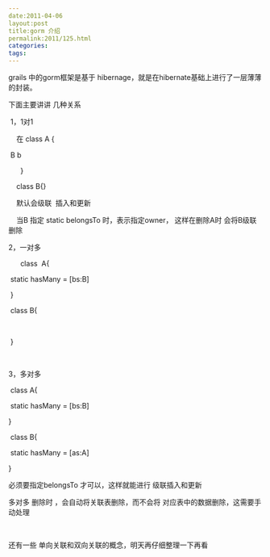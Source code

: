 ```yaml
---
date:2011-04-06
layout:post
title:gorm 介绍
permalink:2011/125.html
categories:
tags:
---
```



<p>grails 中的gorm框架是基于 hibernage，就是在hibernate基础上进行了一层薄薄的封装。</p> <p>下面主要讲讲 几种关系</p> <p>&nbsp;1，1对1</p> <p>&nbsp;&nbsp; &nbsp;在 class A {</p> <p><span style="white-space: pre;"> </span>B b</p> <p>&nbsp;&nbsp; &nbsp; &nbsp;}</p> <p>&nbsp;&nbsp;&nbsp;<span style="white-space: pre;"> </span>class B{}</p> <p>&nbsp;&nbsp; &nbsp;默认会级联 &nbsp;插入和更新</p> <p>&nbsp;&nbsp; &nbsp;当B 指定 static belongsTo 时，表示指定owner， 这样在删除A时 会将B级联删除</p> <p>2，一对多</p> <p>&nbsp;&nbsp; &nbsp; &nbsp;class &nbsp;A{</p> <p><span style="white-space: pre;"> </span>static hasMany = [bs:B]</p> <p><span style="white-space: pre;"> </span>}</p> <p><span style="white-space: pre;"> </span>class B{</p> <p><span style="white-space: pre;"> </span></p> <p><span style="white-space: pre;"> </span>}</p> <p>&nbsp;</p> <p>3，多对多</p> <p><span style="white-space: pre;"> </span>class A{</p> <p><span style="white-space: pre;"> </span>static hasMany = [bs:B]</p> <p>}</p> <p><span style="white-space: pre;"> </span>class B{</p> <p><span style="white-space: pre;"> </span>static hasMany = [as:A]</p> <p>}</p> <p>必须要指定belongsTo 才可以，这样就能进行 级联插入和更新</p> <p>多对多 删除时 ，会自动将关联表删除，而不会将 对应表中的数据删除，这需要手动处理</p> <p>&nbsp;</p> <p>还有一些 单向关联和双向关联的概念，明天再仔细整理一下再看</p>